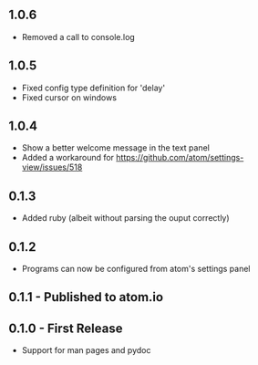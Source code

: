 ## 1.0.6
 - Removed a call to console.log

## 1.0.5
 - Fixed config type definition for 'delay'
 - Fixed cursor on windows

## 1.0.4
 - Show a better welcome message in the text panel
 - Added a workaround for https://github.com/atom/settings-view/issues/518

## 0.1.3
 - Added ruby (albeit without parsing the ouput correctly)

## 0.1.2
 - Programs can now be configured from atom's settings panel

## 0.1.1 - Published to atom.io

## 0.1.0 - First Release
 - Support for man pages and pydoc
